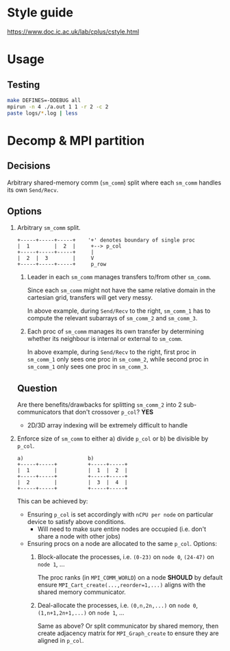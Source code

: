
# Style guide
https://www.doc.ic.ac.uk/lab/cplus/cstyle.html

# Usage

## Testing
```sh
make DEFINES=-DDEBUG all
mpirun -n 4 ./a.out 1 1 -r 2 -c 2
paste logs/*.log | less
```

# Decomp & MPI partition

## Decisions

Arbitrary shared-memory comm (`sm_comm`) split where each `sm_comm` handles its own `Send/Recv`.

## Options

1. Arbitrary `sm_comm` split.

    ```
    +-----+-----+-----+    '+' denotes boundary of single proc
    |  1        |  2  |     +--> p_col
    +-----+-----+-----+     |
    |  2  |  3        |     V
    +-----+-----+-----+     p_row
    ```

    1. Leader in each `sm_comm` manages transfers to/from other `sm_comm`.

        Since each `sm_comm` might not have the same relative domain in the cartesian grid, transfers will get very messy.

        In above example, during `Send/Recv` to the right, `sm_comm_1` has to compute the relevant subarrays of `sm_comm_2` and `sm_comm_3`.

    2. Each proc of `sm_comm` manages its own transfer by determining whether its neighbour is internal or external to `sm_comm`.

        In above example, during `Send/Recv` to the right, first proc in `sm_comm_1` only sees one proc in `sm_comm_2`, while second proc in `sm_comm_1` only sees one proc in `sm_comm_3`.

    ## Question
    Are there benefits/drawbacks for splitting `sm_comm_2` into 2 sub-communicators that don't crossover `p_col`? **YES**

    - 2D/3D array indexing will be extremely difficult to handle


2. Enforce size of `sm_comm` to either a) divide `p_col` or b) be divisible by `p_col`.
    ```
    a)                     b)
    +-----+-----+          +-----+-----+
    |  1        |          |  1  |  2  |
    +-----+-----+          +-----+-----+
    |  2        |          |  3  |  4  |
    +-----+-----+          +-----+-----+
    ```
    This can be achieved by:
    - Ensuring `p_col` is set accordingly with `nCPU per node` on particular device to satisfy above conditions.
        - Will need to make sure entire nodes are occupied (i.e. don't share a node with other jobs)
    - Ensuring procs on a node are allocated to the same `p_col`. Options:
        1. Block-allocate the processes, i.e. `(0-23)` on `node 0`, `(24-47)` on `node 1`, ...

            The proc ranks (in `MPI_COMM_WORLD`) on a node **SHOULD** by default ensure `MPI_Cart_create(...,reorder=1,...)` aligns with the shared memory communicator.

        2. Deal-allocate the processes, i.e. `(0,n,2n,...)` on `node 0`, `(1,n+1,2n+1,...)` on `node 1`, ...

            Same as above? Or split communicator by shared memory, then create adjacency matrix for `MPI_Graph_create` to ensure they are aligned in `p_col`.

